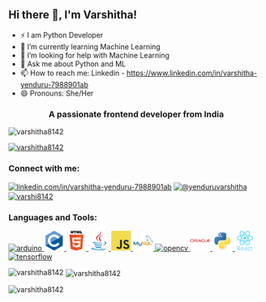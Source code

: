 ##                                                   Hi there 👋, I'm Varshitha! 


- ⚡ I am Python Developer
- 🌱 I’m currently learning Machine Learning
- 🤔 I’m looking for help with Machine Learning
- 💬 Ask me about Python and ML
- 📫 How to reach me: Linkedin - https://www.linkedin.com/in/varshitha-yenduru-7988901ab
- 😄 Pronouns: She/Her


<h3 align="center">A passionate frontend developer from India</h3>

<p align="left"> <img src="https://komarev.com/ghpvc/?username=varshitha8142&label=Profile%20views&color=0e75b6&style=flat" alt="varshitha8142" /> </p>

<p align="left"> <a href="https://github.com/ryo-ma/github-profile-trophy"><img src="https://github-profile-trophy.vercel.app/?username=varshitha8142" alt="varshitha8142" /></a> </p>

<h3 align="left">Connect with me:</h3>
<p align="left">
<a href="https://linkedin.com/in/linkedin.com/in/varshitha-yenduru-7988901ab" target="blank"><img align="center" src="https://raw.githubusercontent.com/rahuldkjain/github-profile-readme-generator/master/src/images/icons/Social/linked-in-alt.svg" alt="linkedin.com/in/varshitha-yenduru-7988901ab" height="30" width="40" /></a>
<a href="https://www.hackerrank.com/@yenduruvarshitha" target="blank"><img align="center" src="https://raw.githubusercontent.com/rahuldkjain/github-profile-readme-generator/master/src/images/icons/Social/hackerrank.svg" alt="@yenduruvarshitha" height="30" width="40" /></a>
<a href="https://codeforces.com/profile/varshi8142" target="blank"><img align="center" src="https://cdn.jsdelivr.net/npm/simple-icons@3.0.1/icons/codeforces.svg" alt="varshi8142" height="30" width="40" /></a>
</p>

<h3 align="left">Languages and Tools:</h3>
<p align="left"> <a href="https://www.arduino.cc/" target="_blank"> <img src="https://cdn.worldvectorlogo.com/logos/arduino-1.svg" alt="arduino" width="40" height="40"/> </a> <a href="https://www.cprogramming.com/" target="_blank"> <img src="https://raw.githubusercontent.com/devicons/devicon/master/icons/c/c-original.svg" alt="c" width="40" height="40"/> </a> <a href="https://www.w3.org/html/" target="_blank"> <img src="https://raw.githubusercontent.com/devicons/devicon/master/icons/html5/html5-original-wordmark.svg" alt="html5" width="40" height="40"/> </a> <a href="https://www.java.com" target="_blank"> <img src="https://raw.githubusercontent.com/devicons/devicon/master/icons/java/java-original.svg" alt="java" width="40" height="40"/> </a> <a href="https://developer.mozilla.org/en-US/docs/Web/JavaScript" target="_blank"> <img src="https://raw.githubusercontent.com/devicons/devicon/master/icons/javascript/javascript-original.svg" alt="javascript" width="40" height="40"/> </a> <a href="https://www.mysql.com/" target="_blank"> <img src="https://raw.githubusercontent.com/devicons/devicon/master/icons/mysql/mysql-original-wordmark.svg" alt="mysql" width="40" height="40"/> </a> <a href="https://opencv.org/" target="_blank"> <img src="https://www.vectorlogo.zone/logos/opencv/opencv-icon.svg" alt="opencv" width="40" height="40"/> </a> <a href="https://www.oracle.com/" target="_blank"> <img src="https://raw.githubusercontent.com/devicons/devicon/master/icons/oracle/oracle-original.svg" alt="oracle" width="40" height="40"/> </a> <a href="https://www.python.org" target="_blank"> <img src="https://raw.githubusercontent.com/devicons/devicon/master/icons/python/python-original.svg" alt="python" width="40" height="40"/> </a> <a href="https://reactjs.org/" target="_blank"> <img src="https://raw.githubusercontent.com/devicons/devicon/master/icons/react/react-original-wordmark.svg" alt="react" width="40" height="40"/> </a> <a href="https://www.tensorflow.org" target="_blank"> <img src="https://www.vectorlogo.zone/logos/tensorflow/tensorflow-icon.svg" alt="tensorflow" width="40" height="40"/> </a> </p>

<p><img align="left" src="https://github-readme-stats.vercel.app/api/top-langs?username=varshitha8142&show_icons=true&locale=en&layout=compact" alt="varshitha8142" /></p>

<p>&nbsp;<img align="center" src="https://github-readme-stats.vercel.app/api?username=varshitha8142&show_icons=true&locale=en" alt="varshitha8142" /></p>

<p><img align="center" src="https://github-readme-streak-stats.herokuapp.com/?user=varshitha8142&" alt="varshitha8142" /></p>


